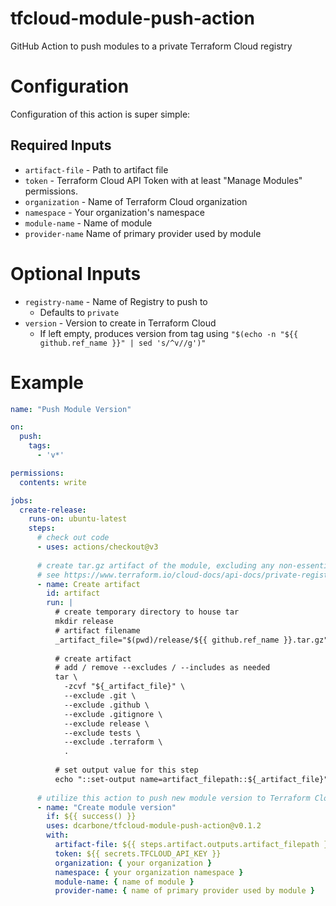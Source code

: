 # tfcloud-module-push-action
GitHub Action to push modules to a private Terraform Cloud registry

# Configuration

Configuration of this action is super simple:

## Required Inputs

* `artifact-file` - Path to artifact file
* `token` - Terraform Cloud API Token with at least "Manage Modules" permissions.
* `organization` - Name of Terraform Cloud organization
* `namespace` - Your organization's namespace
* `module-name` - Name of module
* `provider-name` Name of primary provider used by module
 
# Optional Inputs 

* `registry-name` - Name of Registry to push to
  * Defaults to `private`
* `version` - Version to create in Terraform Cloud
  * If left empty, produces version from tag using `"$(echo -n "${{ github.ref_name }}" | sed 's/^v//g')"`

# Example

```yaml
name: "Push Module Version"

on:
  push:
    tags:
      - 'v*'

permissions:
  contents: write

jobs:
  create-release:
    runs-on: ubuntu-latest
    steps:
      # check out code
      - uses: actions/checkout@v3
      
      # create tar.gz artifact of the module, excluding any non-essential file
      # see https://www.terraform.io/cloud-docs/api-docs/private-registry/modules#add-a-module-version-private-module
      - name: Create artifact
        id: artifact
        run: |
          # create temporary directory to house tar
          mkdir release
          # artifact filename
          _artifact_file="$(pwd)/release/${{ github.ref_name }}.tar.gz"
          
          # create artifact
          # add / remove --excludes / --includes as needed
          tar \
            -zcvf "${_artifact_file}" \
            --exclude .git \
            --exclude .github \
            --exclude .gitignore \
            --exclude release \
            --exclude tests \
            --exclude .terraform \
            .
          
          # set output value for this step
          echo "::set-output name=artifact_filepath::${_artifact_file}"
      
      # utilize this action to push new module version to Terraform Cloud
      - name: "Create module version"
        if: ${{ success() }}
        uses: dcarbone/tfcloud-module-push-action@v0.1.2
        with:
          artifact-file: ${{ steps.artifact.outputs.artifact_filepath }}
          token: ${{ secrets.TFCLOUD_API_KEY }}
          organization: { your organization }
          namespace: { your organization namespace }
          module-name: { name of module }
          provider-name: { name of primary provider used by module }
```